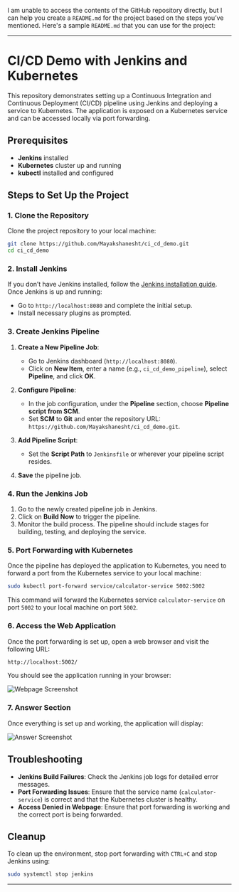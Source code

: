 I am unable to access the contents of the GitHub repository directly, but I can help you create a `README.md` for the project based on the steps you’ve mentioned. Here's a sample `README.md` that you can use for the project:

---

# CI/CD Demo with Jenkins and Kubernetes

This repository demonstrates setting up a Continuous Integration and Continuous Deployment (CI/CD) pipeline using Jenkins and deploying a service to Kubernetes. The application is exposed on a Kubernetes service and can be accessed locally via port forwarding.

## Prerequisites

- **Jenkins** installed
- **Kubernetes** cluster up and running
- **kubectl** installed and configured

## Steps to Set Up the Project

### 1. Clone the Repository

Clone the project repository to your local machine:

```bash
git clone https://github.com/Mayakshanesht/ci_cd_demo.git
cd ci_cd_demo
```

### 2. Install Jenkins

If you don’t have Jenkins installed, follow the [Jenkins installation guide](https://www.jenkins.io/doc/book/installing/). Once Jenkins is up and running:

- Go to `http://localhost:8080` and complete the initial setup.
- Install necessary plugins as prompted.

### 3. Create Jenkins Pipeline

1. **Create a New Pipeline Job**:
    - Go to Jenkins dashboard (`http://localhost:8080`).
    - Click on **New Item**, enter a name (e.g., `ci_cd_demo_pipeline`), select **Pipeline**, and click **OK**.

2. **Configure Pipeline**:
    - In the job configuration, under the **Pipeline** section, choose **Pipeline script from SCM**.
    - Set **SCM** to **Git** and enter the repository URL: `https://github.com/Mayakshanesht/ci_cd_demo.git`.

3. **Add Pipeline Script**:
    - Set the **Script Path** to `Jenkinsfile` or wherever your pipeline script resides.

4. **Save** the pipeline job.

### 4. Run the Jenkins Job

1. Go to the newly created pipeline job in Jenkins.
2. Click on **Build Now** to trigger the pipeline.
3. Monitor the build process. The pipeline should include stages for building, testing, and deploying the service.

### 5. Port Forwarding with Kubernetes

Once the pipeline has deployed the application to Kubernetes, you need to forward a port from the Kubernetes service to your local machine:

```bash
sudo kubectl port-forward service/calculator-service 5002:5002
```

This command will forward the Kubernetes service `calculator-service` on port `5002` to your local machine on port `5002`.

### 6. Access the Web Application

Once the port forwarding is set up, open a web browser and visit the following URL:

```bash
http://localhost:5002/
```

You should see the application running in your browser:

![Webpage Screenshot](https://github.com/user-attachments/assets/59682606-3020-4a07-a393-876f6dc19ec5)

### 7. Answer Section

Once everything is set up and working, the application will display:

![Answer Screenshot](https://github.com/user-attachments/assets/ed838dcb-1a44-4d7a-9f85-d91c014b903d)

## Troubleshooting

- **Jenkins Build Failures**: Check the Jenkins job logs for detailed error messages.
- **Port Forwarding Issues**: Ensure that the service name (`calculator-service`) is correct and that the Kubernetes cluster is healthy.
- **Access Denied in Webpage**: Ensure that port forwarding is working and the correct port is being forwarded.

## Cleanup

To clean up the environment, stop port forwarding with `CTRL+C` and stop Jenkins using:

```bash
sudo systemctl stop jenkins
```

---

